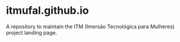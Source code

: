 # itmufal.github.io
A repository to maintain the ITM (Imersão Tecnológica para Mulheres) project landing page.
